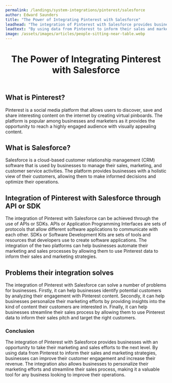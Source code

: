 ```yaml
---
permalink: /landings/system-integrations/pinterest/salesforce
author: Edward Saunders
title: "The Power of Integrating Pinterest with Salesforce"
leadhead: "The integration of Pinterest with Salesforce provides businesses with an opportunity to take their marketing and sales efforts to the next level"
leadtext: "By using data from Pinterest to inform their sales and marketing strategies, businesses can improve their customer engagement and increase their revenue. The integration also allows businesses to personalize their marketing efforts and streamline their sales process, making it a valuable tool for any business looking to improve their operations."
image: /assets/images/articles/people-sitting-near-table.webp
---
```

<div class="arttext">	<header>
		<h1>The Power of Integrating Pinterest with Salesforce</h1>
	</header>
	<main>
		<section>
			<h2>What is Pinterest?</h2>
			<p>Pinterest is a social media platform that allows users to discover, save and share interesting content on the internet by creating virtual pinboards. The platform is popular among businesses and marketers as it provides the opportunity to reach a highly engaged audience with visually appealing content.</p>
		</section>
		<section>
			<h2>What is Salesforce?</h2>
			<p>Salesforce is a cloud-based customer relationship management (CRM) software that is used by businesses to manage their sales, marketing, and customer service activities. The platform provides businesses with a holistic view of their customers, allowing them to make informed decisions and optimize their operations.</p>
		</section>
		<section>
			<h2>Integration of Pinterest with Salesforce through API or SDK</h2>
			<p>The integration of Pinterest with Salesforce can be achieved through the use of APIs or SDKs. APIs or Application Programming Interfaces are sets of protocols that allow different software applications to communicate with each other. SDKs or Software Development Kits are sets of tools and resources that developers use to create software applications. The integration of the two platforms can help businesses automate their marketing and sales processes by allowing them to use Pinterest data to inform their sales and marketing strategies.</p>
		</section>
		<section>
			<h2>Problems their integration solves</h2>
			<p>The integration of Pinterest with Salesforce can solve a number of problems for businesses. Firstly, it can help businesses identify potential customers by analyzing their engagement with Pinterest content. Secondly, it can help businesses personalize their marketing efforts by providing insights into the kind of content their customers are interested in. Finally, it can help businesses streamline their sales process by allowing them to use Pinterest data to inform their sales pitch and target the right customers.</p>
		</section>
	</main>
	<footer>
		<h3>Conclusion</h3>
		<p>The integration of Pinterest with Salesforce provides businesses with an opportunity to take their marketing and sales efforts to the next level. By using data from Pinterest to inform their sales and marketing strategies, businesses can improve their customer engagement and increase their revenue. The integration also allows businesses to personalize their marketing efforts and streamline their sales process, making it a valuable tool for any business looking to improve their operations.</p>
	</footer>
</div>